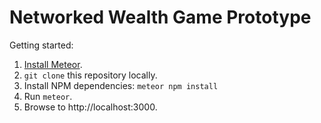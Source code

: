 # Networked Wealth Game Prototype

Getting started:

1. [Install Meteor].
2. `git clone` this repository locally.
3. Install NPM dependencies: `meteor npm install`
4. Run `meteor`.
5. Browse to http://localhost:3000.

[Install Meteor]: https://www.meteor.com/install
